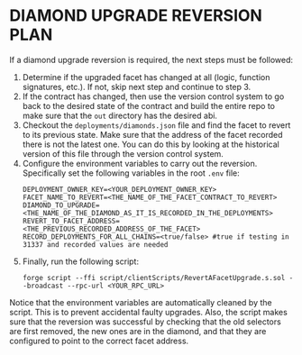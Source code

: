 # DIAMOND UPGRADE REVERSION PLAN

If a diamond upgrade reversion is required, the next steps must be followed:

1. Determine if the upgraded facet has changed at all (logic, function signatures, etc.). If not, skip next step and continue to step 3.
2. If the contract has changed, then use the version control system to go back to the desired state of the contract and build the entire repo to make sure that the `out` directory has the desired abi.
3. Checkout the `deployments/diamonds.json` file and find the facet to revert to its previous state. Make sure that the address of the facet recorded there is not the latest one. You can do this by looking at the historical version of this file through the version control system.
4. Configure the environment variables to carry out the reversion. Specifically set the following variables in the root `.env` file:
    ```
    DEPLOYMENT_OWNER_KEY=<YOUR_DEPLOYMENT_OWNER_KEY>
    FACET_NAME_TO_REVERT=<THE_NAME_OF_THE_FACET_CONTRACT_TO_REVERT>
    DIAMOND_TO_UPGRADE=<THE_NAME_OF_THE_DIAMOND_AS_IT_IS_RECORDED_IN_THE_DEPLOYMENTS>
    REVERT_TO_FACET_ADDRESS=<THE_PREVIOUS_RECORDED_ADDRESS_OF_THE_FACET>
    RECORD_DEPLOYMENTS_FOR_ALL_CHAINS=<true/false> #true if testing in 31337 and recorded values are needed
    ```
4. Finally, run the following script:
    ```
    forge script --ffi script/clientScripts/RevertAFacetUpgrade.s.sol --broadcast --rpc-url <YOUR_RPC_URL>
    ```

Notice that the environment variables are automatically cleaned by the script. This is to prevent accidental faulty upgrades. Also, the script makes sure that the reversion was successful by checking that the old selectors are first removed, the new ones are in the diamond, and that they are configured to point to the correct facet address.